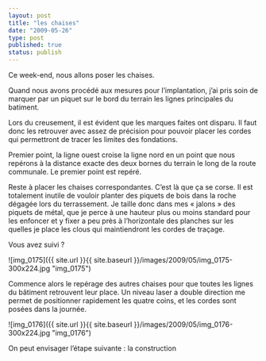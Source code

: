 ```yaml
---
layout: post
title: "les chaises"
date: "2009-05-26"
type: post
published: true
status: publish
---
```


Ce week-end, nous allons poser les chaises.

Quand nous avons procédé aux mesures pour l’implantation, j’ai pris soin de marquer par un piquet sur le bord du terrain les lignes principales du batiment.

Lors du creusement, il est évident que les marques faites ont disparu. Il faut donc les retrouver avec assez de précision pour pouvoir placer les cordes qui permettront de tracer les limites des fondations.

Premier point, la ligne ouest croise la ligne nord en un point que nous repérons à la distance exacte des deux bornes du terrain le long de la route communale. Le premier point est repéré.

Reste à placer les chaises correspondantes. C’est là que ça se corse. Il est totalement inutile de vouloir planter des piquets de bois dans la roche dégagée lors du terrassement. Je taille donc dans mes « jalons » des piquets de métal, que je perce à une hauteur plus ou moins standard pour les enfoncer et y fixer a peu près à l’horizontale des planches sur les quelles je place les clous qui maintiendront les cordes de traçage.

Vous avez suivi ?

 ![img_0175]({{ site.url }}{{ site.baseurl }}/images/2009/05/img_0175-300x224.jpg "img_0175") 

Commence alors le repérage des autres chaises pour que toutes les lignes du bâtiment retrouvent leur place. Un niveau laser a double direction me permet de positionner rapidement les quatre coins, et les cordes sont posées dans la journée.

 ![img_0176]({{ site.url }}{{ site.baseurl }}/images/2009/05/img_0176-300x224.jpg "img_0176") 

On peut envisager l’étape suivante : la construction
